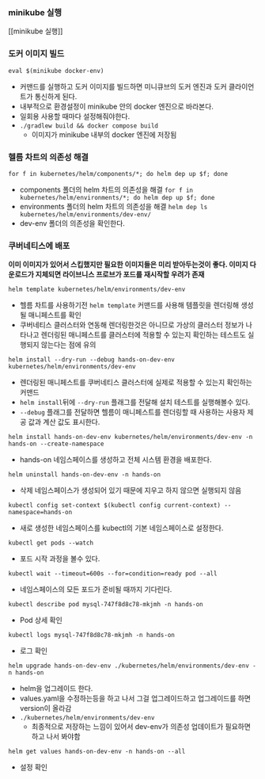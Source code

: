 ### minikube 실행
[[minikube 실행]]
### 도커 이미지 빌드
`eval $(minikube docker-env)`
- 커맨드를 실행하고 도커 이미지를 빌드하면 미니큐브의 도커 엔진과 도커 클라이언트가 통신하게 된다.
- 내부적으로 환경설정이 minikube 안의 docker 엔진으로 바라본다.
- 일회용 사용할 때마다 설정해줘야한다.
-  `./gradlew build && docker compose build`
	- 이미지가 minikube 내부의 docker 엔진에 저장됨
### 헬름 차트의 의존성 해결
`for f in kubernetes/helm/components/*; do helm dep up $f; done`
- components 폴더의 helm 차트의 의존성을 해결
`for f in kubernetes/helm/environments/*; do helm dep up $f; done`
- environments 폴더의 helm 차트의 의존성을 해결
`helm dep ls kubernetes/helm/environments/dev-env/`
- dev-env 폴더의 의존성을 확인한다.

### 쿠버네티스에 배포
**이미 이미지가 있어서 스킵했지만 필요한 이미지들은 미리 받아두는것이 좋다. 이미지 다운로드가 지체되면 라이브니스 프로브가 포드를 재시작할 우려가 존재**

`helm template kubernetes/helm/environments/dev-env`
- 헬름 차트를 사용하기전 `helm template` 커맨드를 사용해 템플릿을 렌더링해 생성될 매니페스트를 확인
- 쿠버네티스 클러스터와 연동해 렌더링한것은 아니므로 가상의 클러스터 정보가 나타나고 렌더링된 매니페스트를 클러스터에 적용할 수 있는지 확인하는 테스트도 실행되지 않는다는 점에 유의

`helm install --dry-run --debug hands-on-dev-env kubernetes/helm/environments/dev-env`
- 렌더링된 매니페스트를 쿠버네티스 클러스터에 실제로 적용할 수 있는지 확인하는 커맨드
- `helm install`뒤에 `--dry-run` 플래그를 전달해 설치 테스트를 실행해볼수 있다.
- `--debug` 플래그를 전달하면 헬름이 매니페스트를 렌더링할 때 사용하는 사용자 제공 값과 계산 값도 표시한다.

`helm install hands-on-dev-env kubernetes/helm/environments/dev-env -n hands-on --create-namespace`
- hands-on 네임스페이스를 생성하고 전체 시스템 환경을 배포한다.

`helm uninstall hands-on-dev-env -n hands-on`
- 삭제 네임스페이스가 생성되어 있기 때문에 지우고 하지 않으면 실행되지 않음

`kubectl config set-context $(kubectl config current-context) --namespace=hands-on`
- 새로 생성한 네임스페이스를 kubectl의 기본 네임스페이스로 설정한다.

`kubectl get pods --watch`
- 포드 시작 과정을 볼수 있다.

`kubectl wait --timeout=600s --for=condition=ready pod --all`
- 네임스페이스의 모든 포드가 준비될 때까지 기다린다.

`kubectl describe pod mysql-747f8d8c78-mkjmh -n hands-on`
- Pod 상세 확인

`kubectl logs mysql-747f8d8c78-mkjmh -n hands-on`
- 로그 확인

`helm upgrade hands-on-dev-env ./kubernetes/helm/environments/dev-env -n hands-on`
- helm을 업그레이드 한다.
- values.yaml을 수정하는등을 하고 나서 그걸 업그레이드하고 업그레이드를 하면 version이 올라감
- `./kubernetes/helm/environments/dev-env`
	- 최종적으로 저장하는 느낌이 있어서 dev-env가 의존성 업데이트가 필요하면 하고 나서 봐야함

`helm get values hands-on-dev-env -n hands-on --all`
- 설정 확인
